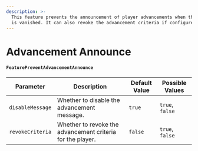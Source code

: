 ```yaml
---
description: >-
  This feature prevents the announcement of player advancements when the player
  is vanished. It can also revoke the advancement criteria if configured.
---
```


# Advancement Announce

#### `FeaturePreventAdvancementAnnounce`

| Parameter        | Description                                                | Default Value | Possible Values |
| ---------------- | ---------------------------------------------------------- | ------------- | --------------- |
| `disableMessage` | Whether to disable the advancement message.                | `true`        | `true`, `false` |
| `revokeCriteria` | Whether to revoke the advancement criteria for the player. | `false`       | `true`, `false` |
